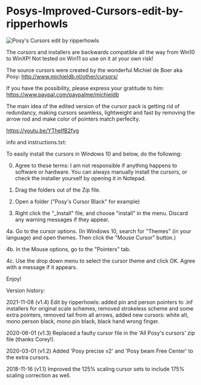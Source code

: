 # Posys-Improved-Cursors-edit-by-ripperhowls

![Posy's Cursors edit by ripperhowls](https://user-images.githubusercontent.com/95716821/145264637-cb02eba0-75ad-49fb-a266-953c75dfede2.jpg)

The cursors and installers are backwards compatible all the way from Win10 to WinXP! Not tested on Win11 so use on it at your own risk!

The source cursors were created by the wonderful Michiel de Boer aka Posy: http://www.michieldb.nl/other/cursors/

If you have the possibility, please express your gratitude to him: https://www.paypal.com/paypalme/michieldb

The main idea of the edited version of the cursor pack is getting rid of redundancy, making cursors seamless, lightweight and fast by removing the arrow rod and make color of pointers match perfeclty.

https://youtu.be/YThelfB2fvg

info and instructions.txt:

To easily install the cursors in Windows 10 and below, do the following:

0. Agree to these terms: I am not responsible if anything happens to software or hardware.
You can always manually install the cursors, or check the installer yourself by opening it in Notepad.

1. Drag the folders out of the Zip file.

2. Open a folder ("Posy's Cursor Black" for example)

3. Right click the "_Install" file, and choose "install" in the menu. Discard any warning messages if they appear.

4a. Go to the cursor options.
(In Windows 10, search for "Themes" (in your language) and open themes. Then click the "Mouse Cursor" button.)

4b. In the Mouse options, go to the "Pointers" tab.

4c.  Use the drop down menu to select the cursor theme and click OK. Agree with a message if it appears.

Enjoy!

Version history:

2021-11-08 (v1.4) Edit by ripperhowls: added pin and person pointers to .inf installers for original scale schemes, removed strokeless scheme and some extra pointers, removed tail from all arrows, added new cursors: white alt, mono person black, mono pin black, black hand wrong finger.

2020-06-01 (v1.3) Replaced a faulty cursor file in the 'All Posy's cursors' zip file (thanks Corey!).

2020-03-01 (v1.2) Added 'Posy precise v2' and 'Posy beam Free Center' to the extra cursors.

2018-11-16 (v1.1) Improved the 125% scaling cursor sets to include 175% scaling correction as well.
